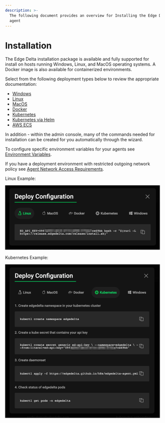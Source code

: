 ```yaml
---
description: >-
  The following document provides an overview for Installing the Edge Delta
  agent
---
```


# Installation

The Edge Delta installation package is available and fully supported for install on hosts running Windows, Linux, and MacOS operating systems. A Docker image is also available for containerized environments.

Select from the following deployment types below to review the appropriate documentation:

* [Windows](windows.md)
* [Linux](linux.md)
* [MacOS](macos.md)
* [Docker](docker.md)
* [Kubernetes](kubernetes.md)
* [Kubernetes via Helm](helm.md)
* [AWS ECS](amazon-ecs.md)

In addition - within the admin console, many of the commands needed for installation can be created for you automatically through the wizard.

To configure specific environment variables for your agents see [Environment Variables](environment-variables.md).

If you have a deployment environment with restricted outgoing network policy see [Agent Network Access Requirements](network-access.md).

Linux Example:

![](../assets/edge_delta_deploy.jpg)

Kubernetes Example:

![](../assets/edge_delta_dk8s.jpg)